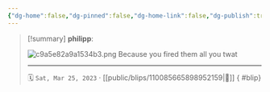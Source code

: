 ```yaml
---
{"dg-home":false,"dg-pinned":false,"dg-home-link":false,"dg-publish":true,"tags":["dgblip"],"disabled rules":["yaml-title","yaml-title-alias","file-name-heading"],"title":"philipp on mastodon @ 2023-03-25","created-date":"2023-03-25T19:52:34","id":110085665898952160,"updated-date":"2025-05-02T08:50:43","dg-path":"blips/110085665898952159.md","permalink":"/blips/110085665898952159/","dgPassFrontmatter":true}
---
```


> [!summary] **philipp**:
>
> ![c9a5e82a9a1534b3.png](/img/user/attachments/c9a5e82a9a1534b3.png)
> Because you fired them all you twat
> - - -
>
> 🗓️ `Sat, Mar 25, 2023` · [[public/blips/110085665898952159\|🔗]]
{ #blip}

